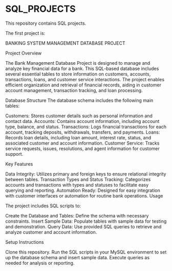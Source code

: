 # SQL_PROJECTS
This repository contains SQL projects.

The first project is:

BANKING SYSTEM MANAGEMENT DATABASE PROJECT    

Project Overview

The Bank Management Database Project is designed to manage and analyze key financial data for a bank. This SQL-based database includes several essential tables to store information on customers, accounts, transactions, loans, and customer service interactions. The project enables efficient organization and retrieval of financial records, aiding in customer account management, transaction tracking, and loan processing.

Database Structure
The database schema includes the following main tables:

Customers: Stores customer details such as personal information and contact data.
Accounts: Contains account information, including account type, balance, and status.
Transactions: Logs financial transactions for each account, tracking deposits, withdrawals, transfers, and payments.
Loans: Records loan details, including loan amount, interest rate, status, and associated customer and account information.
Customer Service: Tracks service requests, issues, resolutions, and agent information for customer support.

Key Features

Data Integrity: Utilizes primary and foreign keys to ensure relational integrity between tables.
Transaction Types and Status Tracking: Categorizes accounts and transactions with types and statuses to facilitate easy querying and reporting.
Automation Ready: Designed for easy integration with customer interfaces or automation for routine bank operations.
Usage

The project includes SQL scripts to:

Create the Database and Tables: Define the schema with necessary constraints.
Insert Sample Data: Populate tables with sample data for testing and demonstration.
Query Data: Use provided SQL queries to retrieve and analyze customer and account information.

Setup Instructions

Clone this repository.
Run the SQL scripts in your MySQL environment to set up the database schema and insert sample data.
Execute queries as needed for analysis or reporting.
